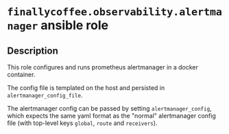 # `finallycoffee.observability.alertmanager` ansible role

## Description

This role configures and runs prometheus alertmanager in a docker container.

The config file is templated on the host and persisted in `alertmanager_config_file`.

The alertmanager config can be passed by setting `alertmanager_config`, which expects the same yaml
format as the "normal" alertmanager config file (with top-level keys `global`, `route` and `receivers`).
